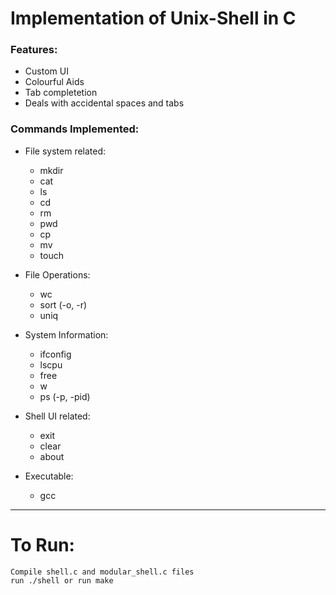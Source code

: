 # Implementation of Unix-Shell in C

### Features:
- Custom UI
- Colourful Aids
- Tab completetion
- Deals with accidental spaces and tabs
	
### Commands Implemented:
- File system related:
	- mkdir  
	- cat  
	- ls
	- cd
	- rm 
	- pwd
	- cp
	- mv
	- touch

- File Operations:
	- wc
	- sort (-o, -r)
	- uniq 

- System Information:
	- ifconfig
	- lscpu
	- free
	- w
	- ps (-p, -pid)

- Shell UI related:
	- exit
	- clear
	- about

- Executable:
	- gcc

---
# To Run:
```
Compile shell.c and modular_shell.c files
run ./shell or run make
```
